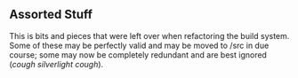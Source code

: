 Assorted Stuff
-

This is bits and pieces that were left over when refactoring the build system. Some of these may be perfectly valid and may be moved to /src in due course; some may now be completely redundant and are best ignored (*cough silverlight cough*).